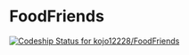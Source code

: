# FoodFriends

[![Codeship Status for kojo12228/FoodFriends](https://app.codeship.com/projects/c3113890-cda0-0136-be76-26b5388ee0fc/status?branch=master)](https://app.codeship.com/projects/315564)